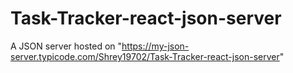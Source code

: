 # Task-Tracker-react-json-server
A JSON server hosted on "https://my-json-server.typicode.com/Shrey19702/Task-Tracker-react-json-server"
